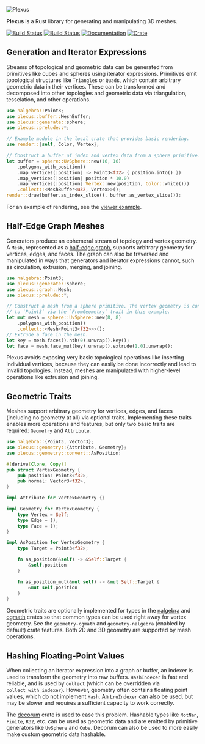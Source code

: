 ![Plexus](https://raw.githubusercontent.com/olson-sean-k/plexus/master/doc/plexus.png)

**Plexus** is a Rust library for generating and manipulating 3D meshes.

[![Build Status](https://travis-ci.org/olson-sean-k/plexus.svg?branch=master)](https://travis-ci.org/olson-sean-k/plexus)
[![Build Status](https://ci.appveyor.com/api/projects/status/0uy6rcg3tvbu6cms?svg=true)](https://ci.appveyor.com/project/olson-sean-k/plexus)
[![Documentation](https://docs.rs/plexus/badge.svg)](https://docs.rs/plexus)
[![Crate](https://img.shields.io/crates/v/plexus.svg)](https://crates.io/crates/plexus)

## Generation and Iterator Expressions

Streams of topological and geometric data can be generated from primitives like
cubes and spheres using iterator expressions. Primitives emit topological
structures like `Triangle`s or `Quad`s, which contain arbitrary geometric data
in their vertices. These can be transformed and decomposed into other
topologies and geometric data via triangulation, tesselation, and other
operations.

```rust
use nalgebra::Point3;
use plexus::buffer::MeshBuffer;
use plexus::generate::sphere;
use plexus::prelude::*;

// Example module in the local crate that provides basic rendering.
use render::{self, Color, Vertex};

// Construct a buffer of index and vertex data from a sphere primitive.
let buffer = sphere::UvSphere::new(16, 16)
    .polygons_with_position()
    .map_vertices(|position| -> Point3<f32> { position.into() })
    .map_vertices(|position| position * 10.0)
    .map_vertices(|position| Vertex::new(position, Color::white()))
    .collect::<MeshBuffer<u32, Vertex>>();
render::draw(buffer.as_index_slice(), buffer.as_vertex_slice());
```

For an example of rendering, see the [viewer
example](https://github.com/olson-sean-k/plexus/tree/master/examples/viewer).

## Half-Edge Graph Meshes

Generators produce an ephemeral stream of topology and vertex geometry. A
`Mesh`, represented as a [half-edge
graph](https://en.wikipedia.org/wiki/doubly_connected_edge_list), supports
arbitrary geometry for vertices, edges, and faces. The graph can also be
traversed and manipulated in ways that generators and iterator expressions
cannot, such as circulation, extrusion, merging, and joining.

```rust
use nalgebra::Point3;
use plexus::generate::sphere;
use plexus::graph::Mesh;
use plexus::prelude::*;

// Construct a mesh from a sphere primitive. The vertex geometry is convertible
// to `Point3` via the `FromGeometry` trait in this example.
let mut mesh = sphere::UvSphere::new(8, 8)
    .polygons_with_position()
    .collect::<Mesh<Point3<f32>>>();
// Extrude a face in the mesh.
let key = mesh.faces().nth(0).unwrap().key();
let face = mesh.face_mut(key).unwrap().extrude(1.0).unwrap();
```

Plexus avoids exposing very basic topological operations like inserting
individual vertices, because they can easily be done incorrectly and lead to
invalid topologies. Instead, meshes are manipulated with higher-level
operations like extrusion and joining.

## Geometric Traits

Meshes support arbitrary geometry for vertices, edges, and faces (including no
geometry at all) via optional traits. Implementing these traits enables more
operations and features, but only two basic traits are required: `Geometry` and
`Attribute`.

```rust
use nalgebra::{Point3, Vector3};
use plexus::geometry::{Attribute, Geometry};
use plexus::geometry::convert::AsPosition;

#[derive(Clone, Copy)]
pub struct VertexGeometry {
    pub position: Point3<f32>,
    pub normal: Vector3<f32>,
}

impl Attribute for VertexGeometry {}

impl Geometry for VertexGeometry {
    type Vertex = Self;
    type Edge = ();
    type Face = ();
}

impl AsPosition for VertexGeometry {
    type Target = Point3<f32>;

    fn as_position(&self) -> &Self::Target {
        &self.position
    }

    fn as_position_mut(&mut self) -> &mut Self::Target {
        &mut self.position
    }
}
```

Geometric traits are optionally implemented for types in the
[nalgebra](https://crates.io/crates/nalgebra) and
[cgmath](https://crates.io/crates/cgmath) crates so that common types can be
used right away for vertex geometry. See the `geometry-cgmath` and
`geometry-nalgebra` (enabled by default) crate features. Both 2D and 3D
geometry are supported by mesh operations.

## Hashing Floating-Point Values

When collecting an iterator expression into a graph or buffer, an indexer is
used to transform the geometry into raw buffers. `HashIndexer` is fast and
reliable, and is used by `collect` (which can be overridden via
`collect_with_indexer`). However, geometry often contains floating point
values, which do not implement `Hash`. An `LruIndexer` can also be used, but
may be slower and requires a sufficient capacity to work correctly.

The [decorum](https://crates.io/crates/decorum) crate is used to ease this
problem. Hashable types like `NotNan`, `Finite`, `R32`, etc. can be used as
geometric data and are emitted by primitive generators like `UvSphere` and
`Cube`. Decorum can also be used to more easily make custom geometric data
hashable.
